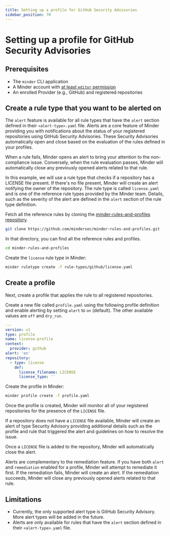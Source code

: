 ```yaml
---
title: Setting up a profile for GitHub Security Advisories
sidebar_position: 70
---
```


# Setting up a profile for GitHub Security Advisories

## Prerequisites

- The `minder` CLI application
- A Minder account with
  [at least `editor` permission](../user_management/user_roles.md)
- An enrolled Provider (e.g., GitHub) and registered repositories

## Create a rule type that you want to be alerted on

The `alert` feature is available for all rule types that have the `alert`
section defined in their `<alert-type>.yaml` file. Alerts are a core feature of
Minder providing you with notifications about the status of your registered
repositories using GitHub Security Advisories. These Security Advisories
automatically open and close based on the evaluation of the rules defined in
your profiles.

When a rule fails, Minder opens an alert to bring your attention to the
non-compliance issue. Conversely, when the rule evaluation passes, Minder will
automatically close any previously opened alerts related to that rule.

In this example, we will use a rule type that checks if a repository has a
LICENSE file present. If there's no file present, Minder will create an alert
notifying the owner of the repository. The rule type is called `license.yaml`
and is one of the reference rule types provided by the Minder team. Details,
such as the severity of the alert are defined in the `alert` section of the rule
type definition.

Fetch all the reference rules by cloning the
[minder-rules-and-profiles repository](https://github.com/mindersec/minder-rules-and-profiles).

```bash
git clone https://github.com/mindersec/minder-rules-and-profiles.git
```

In that directory, you can find all the reference rules and profiles.

```bash
cd minder-rules-and-profiles
```

Create the `license` rule type in Minder:

```bash
minder ruletype create -f rule-types/github/license.yaml
```

## Create a profile

Next, create a profile that applies the rule to all registered repositories.

Create a new file called `profile.yaml` using the following profile definition
and enable alerting by setting `alert` to `on` (default). The other available
values are `off` and `dry_run`.

```yaml
---
version: v1
type: profile
name: license-profile
context:
  provider: github
alert: 'on'
repository:
  - type: license
    def:
      license_filename: LICENSE
      license_type: ''
```

Create the profile in Minder:

```bash
minder profile create -f profile.yaml
```

Once the profile is created, Minder will monitor all of your registered
repositories for the presence of the `LICENSE` file.

If a repository does not have a `LICENSE` file available, Minder will create an
alert of type Security Advisory providing additional details such as the profile
and rule that triggered the alert and guidelines on how to resolve the issue.

Once a `LICENSE` file is added to the repository, Minder will automatically
close the alert.

Alerts are complementary to the remediation feature. If you have both `alert`
and `remediation` enabled for a profile, Minder will attempt to remediate it
first. If the remediation fails, Minder will create an alert. If the remediation
succeeds, Minder will close any previously opened alerts related to that rule.

## Limitations

- Currently, the only supported alert type is GitHub Security Advisory. More
  alert types will be added in the future.
- Alerts are only available for rules that have the `alert` section defined in
  their `<alert-type>.yaml` file.
